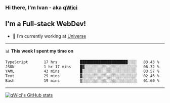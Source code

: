 ### Hi there, I'm Ivan - aka [qWici][website]

## I'm a Full-stack WebDev!
- 🔭 I’m currently working at [Universe][universe]

---

📊 **This week I spent my time on**
<!--START_SECTION:waka-->

```txt
TypeScript       17 hrs          █████████████████████░░░░   83.43 %
JSON             1 hr 17 mins    █▓░░░░░░░░░░░░░░░░░░░░░░░   06.32 %
YAML             43 mins         █░░░░░░░░░░░░░░░░░░░░░░░░   03.57 %
Text             29 mins         ▓░░░░░░░░░░░░░░░░░░░░░░░░   02.43 %
Bash             19 mins         ▒░░░░░░░░░░░░░░░░░░░░░░░░   01.60 %
```

<!--END_SECTION:waka-->

---

[![qWici's GitHub stats](https://github-readme-stats.vercel.app/api?username=qWici)](https://github.com/qWici/github-readme-stats)

[website]: https://devkucher.com
[twitter]: https://twitter.com/KucherDev
[linkedin]: https://www.linkedin.com/in/ivankucher
[universe]: https://universeapps.limited
